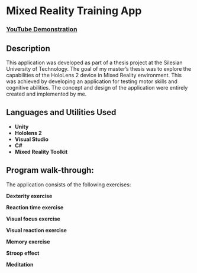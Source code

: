 <h1>Mixed Reality Training App </h1>

 ### [YouTube Demonstration](https://youtu.be/7eJexJVCqJo)

<h2>Description</h2>
This application was developed as part of a thesis project at the Silesian University of Technology. The goal of my master’s thesis was to explore the capabilities of the HoloLens 2 device in Mixed Reality environment. This was achieved by developing an application for testing motor skills and cognitive abilities. The concept and design of the application were entirely created and implemented by me.
<br />


<h2>Languages and Utilities Used</h2>

- <b>Unity</b>
- <b>Hololens 2</b>
- <b>Visual Studio</b>
- <b>C#</b>
- <b>Mixed Reality Toolkit</b>


<h2>Program walk-through:</h2>
The application consists of the following exercises:

<b> Dexterity exercise </b>

<b> Reaction time exercise </b>

<b> Visual focus exercise </b>

<b> Visual reaction exercise </b>

<b> Memory exercise </b>

<b> Stroop effect </b>

<b> Meditation </b>

